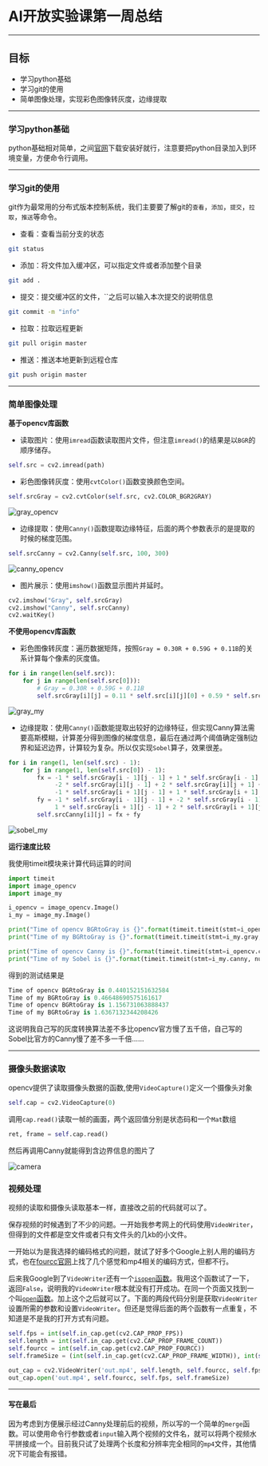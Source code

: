 # AI开放实验课第一周总结

-------------------


## 目标

 - 学习python基础
 - 学习git的使用
 - 简单图像处理，实现彩色图像转灰度，边缘提取

-----------------


### 学习python基础

python基础相对简单，之间[官网](https://www.python.org/)下载安装好就行，注意要把python目录加入到环境变量，方便命令行调用。

---------------


### 学习git的使用

git作为最常用的分布式版本控制系统，我们主要要了解git的`查看`，`添加`，`提交`，`拉取`，`推送`等命令。

 - 查看：查看当前分支的状态

```sh
git status
```

 - 添加：将文件加入缓冲区，可以指定文件或者添加整个目录

```sh
git add .
```

 - 提交：提交缓冲区的文件，``之后可以输入本次提交的说明信息

```sh
git commit -m "info"
```

 - 拉取：拉取远程更新

```sh
git pull origin master
```

 - 推送：推送本地更新到远程仓库

```sh
git push origin master
```

---------------------


### 简单图像处理

**基于opencv库函数**


 - 读取图片：使用`imread`函数读取图片文件，但注意`imread()`的结果是以`BGR`的顺序储存。

```python
self.src = cv2.imread(path)
```

 - 彩色图像转灰度：使用`cvtColor()`函数变换颜色空间。

```python
self.srcGray = cv2.cvtColor(self.src, cv2.COLOR_BGR2GRAY)
```

![gray_opencv](https://github.com/HLNN/AI_open_class/blob/master/week1/pic/gray_opencv.png)

 - 边缘提取：使用`Canny()`函数提取边缘特征，后面的两个参数表示的是提取的时候的梯度范围。

```python
self.srcCanny = cv2.Canny(self.src, 100, 300)
```

![canny_opencv](https://github.com/HLNN/AI_open_class/blob/master/week1/pic/canny_opencv.png)

 - 图片展示：使用`imshow()`函数显示图片并延时。

```python
cv2.imshow("Gray", self.srcGray)
cv2.imshow("Canny", self.srcCanny)
cv2.waitKey()
```


**不使用opencv库函数**


 - 彩色图像转灰度：遍历数据矩阵，按照`Gray = 0.30R + 0.59G + 0.11B`的关系计算每个像素的灰度值。

```python
for i in range(len(self.src)):
    for j in range(len(self.src[0])):
        # Gray = 0.30R + 0.59G + 0.11B
        self.srcGray[i][j] = 0.11 * self.src[i][j][0] + 0.59 * self.src[i][j][1] + 0.30 * self.src[i][j][2]
```

![gray_my](https://github.com/HLNN/AI_open_class/blob/master/week1/pic/gray_my.png)

 - 边缘提取：使用`Canny()`函数能提取出较好的边缘特征，但实现Canny算法需要高斯模糊，计算差分得到图像的梯度信息，最后在通过两个阈值确定强制边界和延迟边界，计算较为复杂。所以仅实现`Sobel`算子，效果很差。

```python
for i in range(1, len(self.src) - 1):
    for j in range(1, len(self.src[0]) - 1):
        fx = -1 * self.srcGray[i - 1][j - 1] + 1 * self.srcGray[i - 1][j + 1] + \
             -2 * self.srcGray[i][j - 1] + 2 * self.srcGray[i][j + 1] + \
             -1 * self.srcGray[i + 1][j - 1] + 1 * self.srcGray[i + 1][j + 1]
        fy = -1 * self.srcGray[i - 1][j - 1] + -2 * self.srcGray[i - 1][j] + -1 * self.srcGray[i - 1][j + 1] + \
             1 * self.srcGray[i + 1][j - 1] + 2 * self.srcGray[i + 1][j] + 1 * self.srcGray[i + 1][j + 1]
        self.srcCanny[i][j] = fx + fy
```

![sobel_my](https://github.com/HLNN/AI_open_class/blob/master/week1/pic/sobel_my.png)


**运行速度比较**


我使用timeit模块来计算代码运算的时间

```python
import timeit
import image_opencv
import image_my

i_opencv = image_opencv.Image()
i_my = image_my.Image()

print("Time of opencv BGRtoGray is {}".format(timeit.timeit(stmt=i_opencv.gray, number=5000)))
print("Time of my BGRtoGray is {}".format(timeit.timeit(stmt=i_my.gray, number=1)))

print("Time of opencv Canny is {}".format(timeit.timeit(stmt=i_opencv.canny, number=1000)))
print("Time of my Sobel is {}".format(timeit.timeit(stmt=i_my.canny, number=1)))
```


得到的测试结果是

```python
Time of opencv BGRtoGray is 0.440152151632584
Time of my BGRtoGray is 0.46648690575161617
Time of opencv BGRtoGray is 1.156731063888437
Time of my BGRtoGray is 1.6367132344208426
```

这说明我自己写的灰度转换算法差不多比opencv官方慢了五千倍，自己写的Sobel比官方的Canny慢了差不多一千倍......

-------------------


### 摄像头数据读取


opencv提供了读取摄像头数据的函数,使用`VideoCapture()`定义一个摄像头对象

```python
self.cap = cv2.VideoCapture(0)
```

调用`cap.read()`读取一帧的画面，两个返回值分别是状态码和一个`Mat`数组

```python
ret, frame = self.cap.read()
```

然后再调用Canny就能得到含边界信息的图片了

![camera](https://github.com/HLNN/AI_open_class/blob/master/week1/pic/camera.png)


### 视频处理


视频的读取和摄像头读取基本一样，直接改之前的代码就可以了。

保存视频的时候遇到了不少的问题。一开始我参考网上的代码使用`VideoWriter`，但得到的文件都是空文件或者只有文件头的几kb的小文件。

一开始以为是我选择的编码格式的问题，就试了好多个Google上别人用的编码方式，也在[fourcc官网](http://www.fourcc.org/codecs.php)上找了几个感觉和mp4相关的编码方式，但都不行。

后来我Google到了`VideoWriter`还有一个[`isopen`函数](https://docs.opencv.org/2.4/modules/highgui/doc/reading_and_writing_images_and_video.html#cv2.VideoWriter.isopen)。我用这个函数试了一下，返回`False`，说明我的`VideoWriter`根本就没有打开成功。在同一个页面又找到一个叫[`open`函数](https://docs.opencv.org/2.4/modules/highgui/doc/reading_and_writing_images_and_video.html#cv2.VideoWriter.open)。加上这个之后就可以了。下面的两段代码分别是获取`VideoWriter`设置所需的参数和设置`VideoWriter`。但还是觉得后面的两个函数有一点重复，不知道是不是我的打开方式有问题。

```python
self.fps = int(self.in_cap.get(cv2.CAP_PROP_FPS))
self.length = int(self.in_cap.get(cv2.CAP_PROP_FRAME_COUNT))
self.fourcc = int(self.in_cap.get(cv2.CAP_PROP_FOURCC))
self.frameSize = (int(self.in_cap.get(cv2.CAP_PROP_FRAME_WIDTH)), int(self.in_cap.get(cv2.CAP_PROP_FRAME_HEIGHT)))
```

```python
out_cap = cv2.VideoWriter('out.mp4', self.length, self.fourcc, self.fps, self.frameSize)
out_cap.open('out.mp4', self.fourcc, self.fps, self.frameSize)
```


----------------


#### 写在最后

因为考虑到方便展示经过Canny处理前后的视频，所以写的一个简单的`merge`函数。可以使用命令行参数或者`input`输入两个视频的文件名，就可以将两个视频水平拼接成一个。目前我只试了处理两个长度和分辨率完全相同的`mp4`文件，其他情况下可能会有报错。

